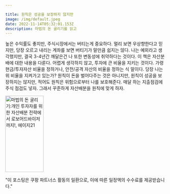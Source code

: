 ```yaml
---

title: 원칙은 성공을 보장하지 않지만
image: /img/default.jpeg
date: 2022-11-14T05:32:01.153Z
description: 마법의 돈 굴리기를 읽고
---
```

높은 수익률도 좋지만, 주식시장에서는 버티는게 중요하다. 멀리 보면 우상향한다고 믿지만, 당장 오르고 내리는 계좌를 보면 버티기가 말만큼 쉽지는 않다. 나는 예외라고 생각했지만, 결국 3-4년간 깨달은건 나 또한 변동성에 취약하다는 것이다. 이 책은 자산분배에 대한 내용을 다룬다. 어렵게 생각하지 않고, 투자에 큰 비율을 지키는 것이다. 가령 현금/투자자산 비율을 정하거나, 안전/공격 자산의 비율을 정하는 식 말이다. 당장 나는 위 비율을 지켜가고 있는가? 원칙이 돈을 벌어다주는 것은 아니지만, 원칙이 성공을 보장하지는 않지만, 적어도 원칙은 위험으로부터 나를 보호해준다. 매달 하는 지출점검에 주식 점검도 넣자. 그래서 꾸준하게 자산배분을 원칙에 맞게 하자.

<a href="https://link.coupang.com/a/FDHrs" target="_blank" referrerpolicy="unsafe-url"><img src="https://image6.coupangcdn.com/image/affiliate/banner/2931919d984e08357f5b623aff5f6266@2x.jpg" alt="마법의 돈 굴리기:개인 투자자를 위한 자산배분 전략에서 로보어드바이저까지!, 에이지21" width="120" height="240"></a>

"이 포스팅은 쿠팡 파트너스 활동의 일환으로, 이에 따른 일정액의 수수료를 제공받습니다."
